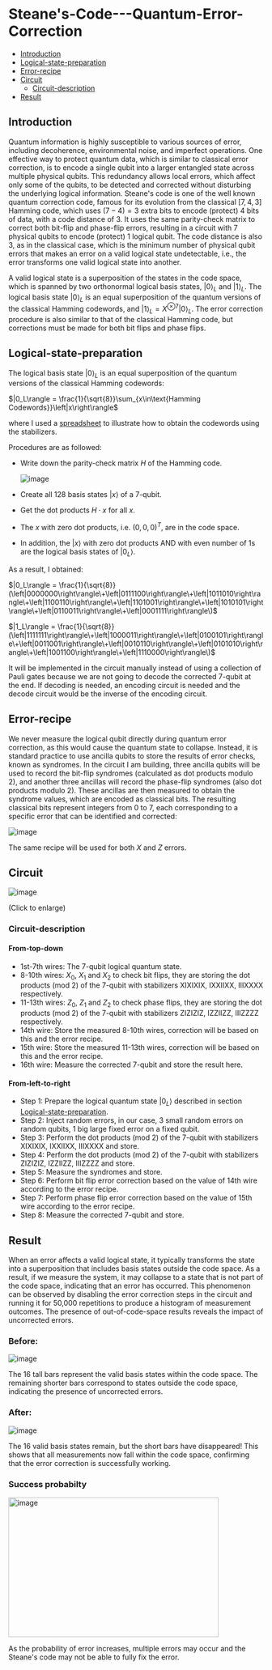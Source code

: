 # Steane's-Code---Quantum-Error-Correction

- [Introduction](#introduction)
- [Logical-state-preparation](#logical-state-preparation)
- [Error-recipe](#error-recipe)
- [Circuit](#circuit)
  - [Circuit-description](#circuit-description)
- [Result](#result)

## Introduction

Quantum information is highly susceptible to various sources of error, including decoherence, environmental noise, and imperfect operations. One effective way to protect quantum data, which is similar to classical error correction, is to encode a single qubit into a larger entangled state across multiple physical qubits. This redundancy allows local errors, which affect only some of the qubits, to be detected and corrected without disturbing the underlying logical information. Steane's code is one of the well known quantum correction code, famous for its evolution from the classical $[7,4,3]$ Hamming code, which uses $(7-4)=3$ extra bits to encode (protect) 4 bits of data, with a code distance of 3. It uses the same parity-check matrix to correct both bit-flip and phase-flip errors, resulting in a circuit with 7 physical qubits to encode (protect) 1 logical qubit. The code distance is also 3, as in the classical case, which is the minimum number of physical qubit errors that makes an error on a valid logical state undetectable, i.e., the error transforms one valid logical state into another.

A valid logical state is a superposition of the states in the code space, which is spanned by two orthonormal logical basis states, $\left|0\right\rangle_L$ and $\left|1\right\rangle_L$. The logical basis state $\left|0\right\rangle_L$​ is an equal superposition of the quantum versions of the classical Hamming codewords, and $\left|1\right\rangle_L=X^{\otimes7}\left|0\right\rangle_L$​. The error correction procedure is also similar to that of the classical Hamming code, but corrections must be made for both bit flips and phase flips.

## Logical-state-preparation

The logical basis state $\left|0\right\rangle_L$​ is an equal superposition of the quantum versions of the classical Hamming codewords:

$|0_L\rangle = \frac{1}{\sqrt{8}}\sum_{x\in\text{Hamming Codewords}}\left|x\right\rangle\$

where I used a [spreadsheet](https://github.com/kh-w/QEC_Steanes_code/blob/main/steanes_code_stabilizer.xlsx) to illustrate how to obtain the codewords using the stabilizers. 

Procedures are as followed:
- Write down the parity-check matrix $H$ of the Hamming code.

  ![image](https://github.com/user-attachments/assets/960dc107-b464-4473-932d-a9b841d4200b)
- Create all 128 basis states $\left|x\right\rangle$ of a 7-qubit.
- Get the dot products $H\cdot x$ for all $x$.
- The $x$ with zero dot products, i.e. $(0, 0, 0)^T$, are in the code space.
- In addition, the $\left|x\right\rangle$ with zero dot products AND with even number of 1s are the logical basis states of $|0_L\rangle$.

As a result, I obtained:

$|0_L\rangle = \frac{1}{\sqrt{8}}(\left|0000000\right\rangle\+\left|0111100\right\rangle\+\left|1011010\right\rangle\+\left|1100110\right\rangle\+\left|1101001\right\rangle\+\left|1010101\right\rangle\+\left|0110011\right\rangle\+\left|0001111\right\rangle\)$

$|1_L\rangle = \frac{1}{\sqrt{8}}(\left|1111111\right\rangle\+\left|1000011\right\rangle\+\left|0100101\right\rangle\+\left|0011001\right\rangle\+\left|0010110\right\rangle\+\left|0101010\right\rangle\+\left|1001100\right\rangle\+\left|1110000\right\rangle\)$

It will be implemented in the circuit manually instead of using a collection of Pauli gates because we are not going to decode the corrected 7-qubit at the end. If decoding is needed, an encoding circuit is needed and the decode circuit would be the inverse of the encoding circuit.

## Error-recipe

We never measure the logical qubit directly during quantum error correction, as this would cause the quantum state to collapse. Instead, it is standard practice to use ancilla qubits to store the results of error checks, known as syndromes. In the circuit I am building, three ancilla qubits will be used to record the bit-flip syndromes (calculated as dot products modulo 2), and another three ancillas will record the phase-flip syndromes (also dot products modulo 2). These ancillas are then measured to obtain the syndrome values, which are encoded as classical bits. The resulting classical bits represent integers from 0 to 7, each corresponding to a specific error that can be identified and corrected:

![image](https://github.com/user-attachments/assets/81a850c7-b1d6-4126-a097-e22277b1d45c)

The same recipe will be used for both $X$ and $Z$ errors.

## Circuit

![image](https://github.com/user-attachments/assets/5a3e0095-6cac-47a2-95ab-be3a49d6bca8)

(Click to enlarge)

### Circuit-description

#### From-top-down
- 1st-7th wires: The 7-qubit logical quantum state.
- 8-10th wires: $X_0$, $X_1$ and $X_2$ to check bit flips, they are storing the dot products (mod 2) of the 7-qubit with stabilizers XIXIXIX, IXXIIXX, IIIXXXX respectively.
- 11-13th wires: $Z_0$, $Z_1$ and $Z_2$ to check phase flips, they are storing the dot products (mod 2) of the 7-qubit with stabilizers ZIZIZIZ, IZZIIZZ, IIIZZZZ respectively.
- 14th wire: Store the measured 8-10th wires, correction will be based on this and the error recipe.
- 15th wire: Store the measured 11-13th wires, correction will be based on this and the error recipe.
- 16th wire: Measure the corrected 7-qubit and store the result here.

#### From-left-to-right
- Step 1: Prepare the logical quantum state $|0_L\rangle$ described in section [Logical-state-preparation](#logical-state-preparation).
- Step 2: Inject random errors, in our case, 3 small random errors on random qubits, 1 big large fixed error on a fixed qubit.
- Step 3: Perform the dot products (mod 2) of the 7-qubit with stabilizers XIXIXIX, IXXIIXX, IIIXXXX and store.
- Step 4: Perform the dot products (mod 2) of the 7-qubit with stabilizers ZIZIZIZ, IZZIIZZ, IIIZZZZ and store.
- Step 5: Measure the syndromes and store.
- Step 6: Perform bit flip error correction based on the value of 14th wire according to the error recipe.
- Step 7: Perform phase flip error correction based on the value of 15th wire according to the error recipe.
- Step 8: Measure the corrected 7-qubit and store.

## Result

When an error affects a valid logical state, it typically transforms the state into a superposition that includes basis states outside the code space. As a result, if we measure the system, it may collapse to a state that is not part of the code space, indicating that an error has occurred. This phenomenon can be observed by disabling the error correction steps in the circuit and running it for 50,000 repetitions to produce a histogram of measurement outcomes. The presence of out-of-code-space results reveals the impact of uncorrected errors.

### Before:
![image](https://github.com/user-attachments/assets/3d41c5a8-6c7f-4852-b010-cd0a3be5d385)

The 16 tall bars represent the valid basis states within the code space. The remaining shorter bars correspond to states outside the code space, indicating the presence of uncorrected errors. 

### After:
![image](https://github.com/user-attachments/assets/50ede470-77ae-4a8c-84b8-0e7cc9363a89)

The 16 valid basis states remain, but the short bars have disappeared! This shows that all measurements now fall within the code space, confirming that the error correction is successfully working.

### Success probabilty
<img width="415" height="276" alt="image" src="https://github.com/user-attachments/assets/cf54b384-d16d-49ac-b080-2088c6aac127" />

As the probability of error increases, multiple errors may occur and the Steane's code may not be able to fully fix the error.

